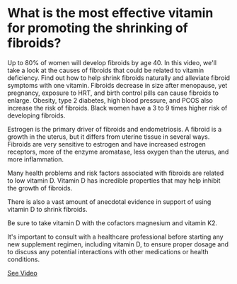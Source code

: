 # What is the most effective vitamin for promoting the shrinking of fibroids?

Up to 80% of women will develop fibroids by age 40. In this video, we'll take a look at the causes of fibroids that could be related to vitamin deficiency. Find out how to help shrink fibroids naturally and alleviate fibroid symptoms with one vitamin. Fibroids decrease in size after menopause, yet pregnancy, exposure to HRT, and birth control pills can cause fibroids to enlarge. Obesity, type 2 diabetes, high blood pressure, and PCOS also increase the risk of fibroids. Black women have a 3 to 9 times higher risk of developing fibroids.

Estrogen is the primary driver of fibroids and endometriosis. A fibroid is a growth in the uterus, but it differs from uterine tissue in several ways. Fibroids are very sensitive to estrogen and have increased estrogen receptors, more of the enzyme aromatase, less oxygen than the uterus, and more inflammation.

Many health problems and risk factors associated with fibroids are related to low vitamin D. Vitamin D has incredible properties that may help inhibit the growth of fibroids.

There is also a vast amount of anecdotal evidence in support of using vitamin D to shrink fibroids.

Be sure to take vitamin D with the cofactors magnesium and vitamin K2.

It's important to consult with a healthcare professional before starting any new supplement regimen, including vitamin D, to ensure proper dosage and to discuss any potential interactions with other medications or health conditions.

 [See Video](https://www.youtube.com/embed/NZI8qJjN2Qw)